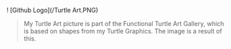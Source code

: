 ! [Github Logo](/Turtle Art.PNG)

> My Turtle Art picture is part of the Functional Turtle Art Gallery, which is based on shapes from my Turtle Graphics. The image is a result of this.